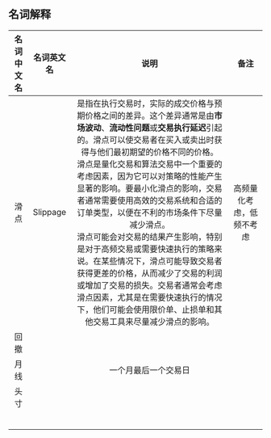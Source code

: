 ## 名词解释

| 名词中文名 | 名词英文名 |                             说明                             |           备注           |
| :--------: | :--------: | :----------------------------------------------------------: | :----------------------: |
|    滑点    |  Slippage  | 是指在执行交易时，实际的成交价格与预期价格之间的差异。这个差异通常是由**市场波动**、**流动性问题**或**交易执行延迟**引起的。滑点可以使交易者在买入或卖出时获得与他们最初期望的价格不同的价格。<br />滑点是量化交易和算法交易中一个重要的考虑因素，因为它可以对策略的性能产生显著的影响。要最小化滑点的影响，交易者通常需要使用高效的交易系统和合适的订单类型，以便在不利的市场条件下尽量减少滑点。<br />滑点可能会对交易的结果产生影响，特别是对于高频交易或需要快速执行的策略来说。在某些情况下，滑点可能导致交易者获得更差的价格，从而减少了交易的利润或增加了交易的损失。交易者通常会考虑滑点因素，尤其是在需要快速执行的情况下，他们可能会使用限价单、止损单和其他交易工具来尽量减少滑点的影响。 | 高频量化考虑，低频不考虑 |
|    回撤    |            |                                                              |                          |
|    月线    |            |                     一个月最后一个交易日                     |                          |
|    头寸    |            |                                                              |                          |
|            |            |                                                              |                          |
|            |            |                                                              |                          |
|            |            |                                                              |                          |
|            |            |                                                              |                          |
|            |            |                                                              |                          |
|            |            |                                                              |                          |

